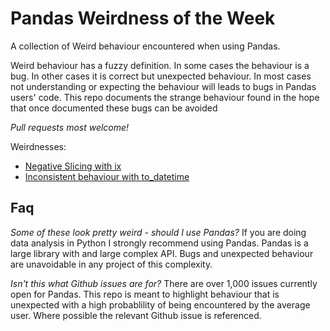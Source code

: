 # Pandas Weirdness of the Week

A collection of Weird behaviour encountered when using Pandas.

Weird behaviour has a fuzzy definition. In some cases the behaviour is a bug. In other cases it is correct but unexpected behaviour. 
In most cases not understanding or expecting the behaviour will leads to bugs in Pandas users' code. This repo documents the strange behaviour found in the hope that once documented these bugs can be avoided     

*Pull requests most welcome!*

Weirdnesses:

* [Negative Slicing with ix](./notebooks/2016-03-17-negative-slicing.ipynb)
* [Inconsistent behaviour with to_datetime](./notebooks/2016-04-10-coerce-NaT.ipynb)

## Faq

*Some of these look pretty weird - should I use Pandas?*
If you are doing data analysis in Python I strongly recommend using Pandas. Pandas is a large library with and large complex API. Bugs and unexpected behaviour are unavoidable in any project of this complexity.  

*Isn't this what Github issues are for?*
There are over 1,000 issues currently open for Pandas. This repo is meant to highlight behaviour that is unexpected with a high probablility of being encountered by the average user. Where possible the relevant Github issue is referenced.
